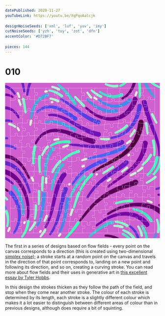 ```yaml
---
datePublished: 2020-11-27
youTubeLink: https://youtu.be/XqPqoAalcjk

designNoiseSeeds: ['xml', 'luf', 'yuv', 'imy']
cutNoiseSeeds: ['yzh', 'tuy', 'zot', 'dfn']
accentColor: '#D72BF7'

pieces: 144
---
```


# 010

![canvas](result/010_xml-luf-yuv-imy_yzh-tuy-zot-dfn.png?raw=true)

The first in a series of designs based on flow fields - every point on the canvas corresponds to a direction (this is created using two-dimensional [simplex noise](https://en.wikipedia.org/wiki/Simplex_noise)); a stroke starts at a random point on the canvas and travels in the direction of that point corresponds to, landing on a new point and following its direction, and so on, creating a curving stroke. You can read more about flow fields and their uses in generative art in [this excellent essay by Tyler Hobbs](https://tylerxhobbs.com/essays/2020/flow-fields).

In this design the strokes thicken as they follow the path of the field, and stop when they come near another stroke. The colour of each stroke is determined by its length, each stroke is a slightly different colour which makes it a lot easier to distinguish between different areas of colour than in previous designs, although does require a bit of squinting.
